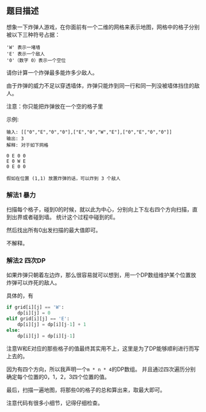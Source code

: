 ## 题目描述
想象一下炸弹人游戏，在你面前有一个二维的网格来表示地图，网格中的格子分别被以下三种符号占据：
```
'W' 表示一堵墙
'E' 表示一个敌人
'0'（数字 0）表示一个空位
```

请你计算一个炸弹最多能炸多少敌人。

由于炸弹的威力不足以穿透墙体，炸弹只能炸到同一行和同一列没被墙体挡住的敌人。

注意：你只能把炸弹放在一个空的格子里

示例:
```
输入: [["0","E","0","0"],["E","0","W","E"],["0","E","0","0"]]
输出: 3 
解释: 对于如下网格

0 E 0 0 
E 0 W E 
0 E 0 0

假如在位置 (1,1) 放置炸弹的话，可以炸到 3 个敌人
```

### 解法1 暴力
扫描每个格子，碰到0的时候，就以此为中心，分别向上下左右四个方向扫描，直到出界或者碰到墙。
统计这个过程中碰到的E。

然后找出所有0出发扫描的最大值即可。

不解释。

### 解法2 四次DP
如果炸弹只朝着左边炸，那么很容易就可以想到，用一个DP数组维护某个位置放炸弹可以炸死的敌人。

具体的，有
```python
if grid[i][j] == 'W':
    dp[i][j] = 0
elif grid[i][j] == 'E':
    dp[i][j] = dp[i][j-1] + 1
else:
    dp[i][j] = dp[i][j-1]
```

注意W和E对应的那些格子的值最终其实用不上，这里是为了DP能够顺利进行而写上去的。

因为有四个方向，所以我声明一个`m * n * 4`的DP数组。
并且通过四次遍历分别确定每个位置的0，1，2，3四个位置的值。

最后，扫描一遍地图，将那些0的格子的总和算出来，取最大即可。

注意代码有很多小细节，记得仔细检查。